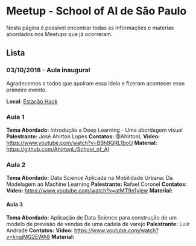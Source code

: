 #  Meetup - School of AI de São Paulo

Nesta página é possível encontrar todas as informações e materias abordados nos Meetups que já ocorreram.


## Lista

### 03/10/2018 - Aula inaugural

Agradecemos a todos que apoiram essa ideia e fizeram acontecer esse primeiro evento.

**Local**: [Estação Hack](https://www.google.com.br/maps/place/Esta%C3%A7%C3%A3o+Hack/@-23.5624065,-46.6542724,15z/data=!4m2!3m1!1s0x0:0x53d643daf01894f5?sa=X&ved=2ahUKEwjQnvT2w_TdAhWEjJAKHR1NCTgQ_BIwDnoECAoQCw)


### Aula 1

**Tema Abordado:** Introdução a Deep Learning - Uma abordagem visual 
**Palestrante:** José Ahirton Lopes
**Contatos:** @AhirtonL
**Video:** https://www.youtube.com/watch?v=BBh8QRL1boU
**Material:** https://github.com/AhirtonL/School_of_AI

### Aula 2

**Tema Abordado:** Data Science Aplicada na Mobilidade Urbana: Da Modelagem ao Machine Learning 
**Palestrante:** Rafael Coronel
**Contatos:**
**Video:** https://www.youtube.com/watch?v=atMT9n1yjew
**Material:**

#### Aula 3

**Tema Abordado:** Aplicação de Data Science para construção de um modelo de previsão de vendas de uma cadeia de varejo 
**Palestrante:** Luiz Andrade
**Contatos:**
**Video:** https://www.youtube.com/watch?v=knqjMG2EWA8
**Material:**


